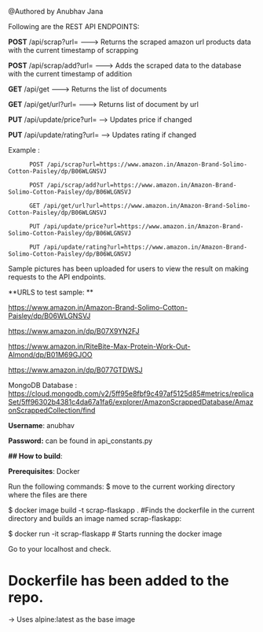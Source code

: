 @Authored by Anubhav Jana

Following are the REST API ENDPOINTS:

**POST** /api/scrap?url=<url link>    ---> Returns the scraped amazon url products data with the current timestamp of scrapping

**POST** /api/scrap/add?url=<url link>    ---> Adds the scraped data to the database with the current timestamp of addition

**GET** /api/get                     ---> Returns the list of documents

**GET** /api/get/url?url=<url link>  ---> Returns list of document by url

**PUT** /api/update/price?url=<url link>  --> Updates price if changed

**PUT** /api/update/rating?url=<url link> --> Updates rating if changed


Example : 

          POST /api/scrap?url=https://www.amazon.in/Amazon-Brand-Solimo-Cotton-Paisley/dp/B06WLGNSVJ

          POST /api/scrap/add?url=https://www.amazon.in/Amazon-Brand-Solimo-Cotton-Paisley/dp/B06WLGNSVJ

          GET /api/get/url?url=https://www.amazon.in/Amazon-Brand-Solimo-Cotton-Paisley/dp/B06WLGNSVJ

          PUT /api/update/price?url=https://www.amazon.in/Amazon-Brand-Solimo-Cotton-Paisley/dp/B06WLGNSVJ

          PUT /api/update/rating?url=https://www.amazon.in/Amazon-Brand-Solimo-Cotton-Paisley/dp/B06WLGNSVJ
          
          
Sample pictures has been uploaded for users to view the result on making requests to the API endpoints.

**URLS to test sample: **

https://www.amazon.in/Amazon-Brand-Solimo-Cotton-Paisley/dp/B06WLGNSVJ

https://www.amazon.in/dp/B07X9YN2FJ

https://www.amazon.in/RiteBite-Max-Protein-Work-Out-Almond/dp/B01M69GJOO

https://www.amazon.in/dp/B077GTDWSJ

MongoDB Database : https://cloud.mongodb.com/v2/5ff95e8fbf9c497af5125d85#metrics/replicaSet/5ff96302b4381c4da67a1fa6/explorer/AmazonScrappedDatabase/AmazonScrappedCollection/find

**Username**: anubhav

**Password:** can be found in api_constants.py

**## How to build**:

**Prerequisites**: Docker

Run the following commands:
$ move to the current working directory where the files are there

$ docker image build -t scrap-flaskapp .  #Finds the dockerfile in the current directory and builds an image named scrap-flaskapp: 

$ docker run -it scrap-flaskapp  # Starts running the docker image

Go to your localhost and check.

# Dockerfile has been added to the repo.

-> Uses alpine:latest as the base image
